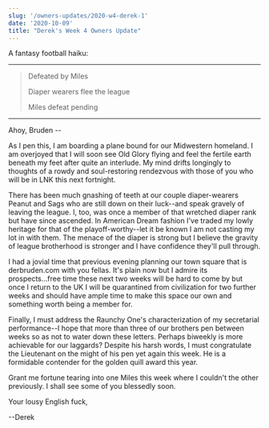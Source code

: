 ```yaml
---
slug: '/owners-updates/2020-w4-derek-1'
date: '2020-10-09'
title: "Derek's Week 4 Owners Update"
---
```


A fantasy football haiku:

---

> Defeated by Miles
>
> Diaper wearers flee the league
>
> Miles defeat pending

---

Ahoy, Bruden --

As I pen this, I am boarding a plane bound for our Midwestern homeland. I am overjoyed that I will soon see Old Glory flying and feel the fertile earth beneath my feet after quite an interlude. My mind drifts longingly to thoughts of a rowdy and soul-restoring rendezvous with those of you who will be in LNK this next fortnight.

There has been much gnashing of teeth at our couple diaper-wearers Peanut and Sags who are still down on their luck--and speak gravely of leaving the league. I, too, was once a member of that wretched diaper rank but have since ascended. In American Dream fashion I've traded my lowly heritage for that of the playoff-worthy--let it be known I am not casting my lot in with them. The menace of the diaper is strong but I believe the gravity of league brotherhood is stronger and I have confidence they'll pull through.

I had a jovial time that previous evening planning our town square that is derbruden.com with you fellas. It's plain now but I admire its prospects...free time these next two weeks will be hard to come by but once I return to the UK I will be quarantined from civilization for two further weeks and should have ample time to make this space our own and something worth being a member for.

Finally, I must address the Raunchy One's characterization of my secretarial performance--I hope that more than three of our brothers pen between weeks so as not to water down these letters. Perhaps biweekly is more achievable for our laggards? Despite his harsh words, I must congratulate the Lieutenant on the might of his pen yet again this week. He is a formidable contender for the golden quill award this year.

Grant me fortune tearing into one Miles this week where I couldn't the other previously. I shall see some of you blessedly soon.

Your lousy English fuck,

--Derek

